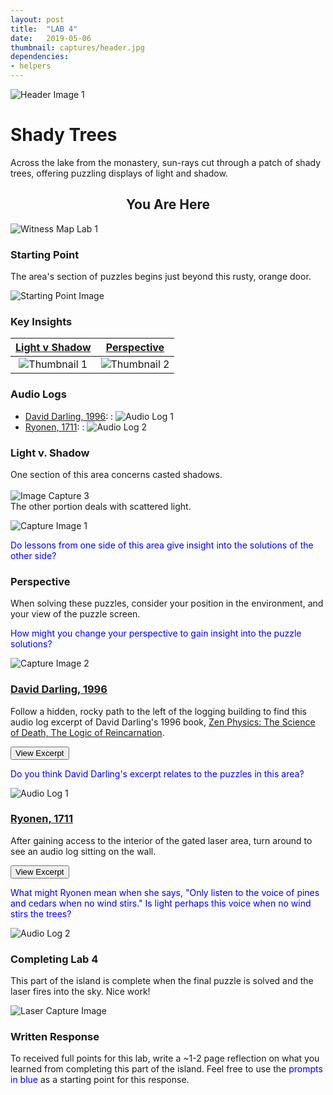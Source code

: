 ```yaml
---
layout: post
title:  "LAB 4"
date:   2019-05-06
thumbnail: captures/header.jpg
dependencies:
- helpers
---
```



![Header Image 1](captures/header.jpg#header)
# Shady Trees

Across the lake from the monastery, sun-rays cut through a patch of shady trees, offering puzzling displays of light and shadow.

## <center>You Are Here</center>

![Witness Map Lab 1](captures/Witness_Map_Lab4.jpg#capture)

### Starting Point

The area's section of puzzles begins just beyond this rusty, orange door.

![Starting Point Image](captures/starting_point.jpg#capture)

### Key Insights

| [Light v Shadow](#light-v-shadow) | [Perspective](#perspective) |
|:-:|:-:|
|![Thumbnail 1](captures/capture_1.jpg#thumbnail)| ![Thumbnail 2](captures/capture_2.jpg#thumbnail)|

### Audio Logs

- [David Darling, 1996](#david-darling-1996):
: ![Audio Log 1](captures/audio_log_1.jpg#audio_log)
- [Ryonen, 1711](#ryonen-1711):
: ![Audio Log 2](captures/audio_log_2.jpg#audio_log)

### Light v. Shadow
One section of this area concerns casted shadows.
<br><br>
![Image Capture 3](captures/capture_3.jpg#capture) <br>
The other portion deals with scattered light.

![Capture Image 1](captures/capture_1.jpg#capture)

<span style="color: blue">Do lessons from one side of this area give insight into the solutions of the other side?</span>

### Perspective
When solving these puzzles, consider your position in the environment, and your view of the puzzle screen.

<span style="color: blue">How might you change your perspective to gain insight into the puzzle solutions?</span>

![Capture Image 2](captures/capture_2.jpg#capture)


### [David Darling, 1996](http://www.daviddarling.info/)

Follow a hidden, rocky path to the left of the logging building to find this audio log excerpt of David Darling's 1996 book, [Zen Physics: The Science of Death, The Logic of Reincarnation](http://www.daviddarling.info/books.html).

<button onclick="collapseExcerpt1()">View Excerpt</button>

<div id="excerpt1" style="display:none">
In a sense, what modern physics is to the history of Western thought,
Zen is to the development of the Eastern worldview:

the ultimate refinement of more than two thousand years
of incisive debate, discussion, and critical development.  

Yet the difference between the two could hardly be more marked.

Whereas physics is interested above all
in theories, concepts, and formulas,
Zen values only the concrete and the simple.

Zen wants facts — not in the Western sense of things
that are measurable and numerical (which are, in fact, abstractions!)
but as living, immediate, and tangible.

Its approach to understanding is not to theorize
because it recognizes that previously accumulated ideas and knowledge —

in other words, memories of all kinds —
block the direct perception of reality.

Therefore, Zen adopts an unusual approach.
Its buildup involves language — which is unavoidable.

Any method, even if it turns out to be an anti-method,
has first to convey some background in order to be effective.

But the way Zen uses language is always to point
beyond language, beyond concepts to the concrete.

David Darling, 1996
</div>

<span style="color: blue">Do you think David Darling's excerpt relates to the puzzles in this area?</span>

![Audio Log 1](captures/audio_log_1.jpg#capture)

### [Ryonen, 1711](https://terebess.hu/zen/mesterek/RyonenGenso.html)

After gaining access to the interior of the gated laser area, turn around to see an audio log sitting on the wall.

<button onclick="collapseExcerpt2()">View Excerpt</button>

<div id="excerpt2" style="display:none">

Sixty-six times have these eyes beheld the changing
scene of autumn.

I have said enough about moonlight,
Ask no more.

Only listen to the voice of pines and cedars when no
wind stirs.

Ryonen, 1711
</div>

<span style="color: blue">What might Ryonen mean when she says, "Only listen to the voice of pines and cedars when no wind stirs." Is light perhaps this voice when no wind stirs the trees?</span>

![Audio Log 2](captures/audio_log_2.jpg#capture)


### Completing Lab 4

This part of the island is complete when the final puzzle is solved and the laser fires into the sky. Nice work!

![Laser Capture Image](captures/laser_capture.jpg#capture)

### Written Response

To received full points for this lab, write a ~1-2 page reflection on what you learned from completing this part of the island. Feel free to use the <span style="color: blue">prompts in blue</span> as a starting point for this response.
